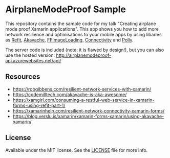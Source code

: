 # AirplaneModeProof Sample

This repository contains the sample code for my talk "Creating airplane mode proof Xamarin applications". This app shows you how to add more network resilience and optimisations to your mobile apps by using libaries as [Refit](https://github.com/paulcbetts/refit), [Akavache](https://github.com/akavache/Akavache), [FFImageLoading](https://github.com/luberda-molinet/FFImageLoading), [Connectivity](https://github.com/jamesmontemagno/ConnectivityPlugin) and [Polly](https://github.com/App-vNext/Polly). 

The server code is included (note: it is flawed by design!), but you can also use the hosted version: http://airplanemodeproof-api.azurewebsites.net/api/

## Resources

* https://robgibbens.com/resilient-network-services-with-xamarin/
* https://codemilltech.com/akavache-is-aka-awesome/
* https://xamgirl.com/consuming-a-restful-web-service-in-xamarin-forms-using-refit-part-1/
* https://xamarinhelp.com/resilient-network-connectivity-xamarin-forms/
* https://blog.verslu.is/xamarin/xamarin-forms-xamarin/using-akavache-xamarin/

## License
Available under the MIT license. See the [LICENSE](https://github.com/jfversluis/AirplaneModeProof/blob/master/LICENSE) file for more info.